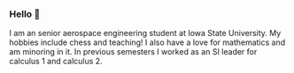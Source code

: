 ### Hello 👋

I am an senior aerospace engineering student at Iowa State University. My hobbies include chess and teaching! I also have a love for mathematics and am minoring in it. In previous semesters I worked as an SI leader for calculus 1 and calculus 2.
